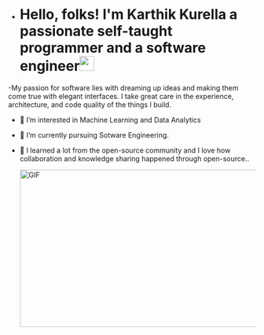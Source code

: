 - # Hello, folks! I'm Karthik Kurella a passionate self-taught programmer and a software engineer<img src="https://raw.githubusercontent.com/MartinHeinz/MartinHeinz/master/wave.gif" width="30px">
-My passion for software lies with dreaming up ideas and making them come true with elegant interfaces. I take great care in the experience, architecture, and code quality of the things I build.

- 👀 I’m interested in Machine Learning and Data Analytics
- 🌱 I’m currently pursuing Sotware Engineering.
- 💞️ I learned a lot from the open-source community and I love how collaboration and knowledge sharing happened through open-source..

  <img align="right" alt="GIF" src="https://github.com/abhisheknaiidu/abhisheknaiidu/blob/master/code.gif?raw=true" width="500" height="320" />
  
<!---
karthikkurella/karthikkurella is a ✨ special ✨ repository because its `README.md` (this file) appears on your GitHub profile.
You can click the Preview link to take a look at your changes.
--->
